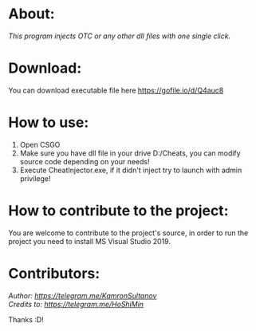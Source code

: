 # About:
<i>This program injects OTC or any other dll files with one single click.</i>

# Download:
You can download executable file here https://gofile.io/d/Q4auc8

# How to use:
1) Open CSGO
2) Make sure you have dll file in your drive D:/Cheats, you can modify source code depending on your needs!
3) Execute CheatInjector.exe, if it didn't inject try to launch with admin privilege!

# How to contribute to the project:
You are welcome to contribute to the project's source, in order to run the project you need to install MS Visual Studio 2019.

# Contributors:
<i>Author: https://telegram.me/KamronSultanov</i> <br>
<i>Credits to: https://telegram.me/HoShiMin</i>

Thanks :D!
